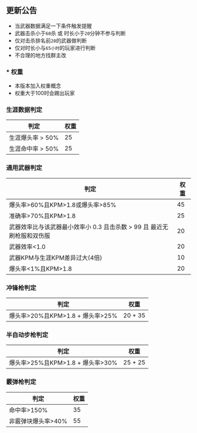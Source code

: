 ## 更新公告
- 当武器数据满足一下条件触发提醒
- 武器击杀小于`60`杀 或 时长小于`20`分钟不参与判断
- 仅对击杀排名前`20`的武器做判断
- 仅对时长小与`65小时`的玩家进行判断
- 不合理的地方找群主改
### * 权重

- 本版本加入权重概念
- 权重大于100时会踢出玩家
### 生涯数据判定

| 判定          | 权重 |
|-------------|----|
| 生涯爆头率 > 50% | 25 |
| 生涯命中率 > 50% | 25 |

### 通用武器判定
| 判定                                        | 权重 |
|-------------------------------------------|----|
| 爆头率>60%且KPM>1.8或爆头率>85%                   | 45 |
| 准确率>70%且KPM>1.8                           | 25 |
| 武器效率比与该武器最小效率小 0.3 且击杀数 > 99 且 最近无刷枪服和双伤服 | 20 |
| 武器效率<1.0                                  | 20 |
| 武器KPM与生涯KPM差异过大(4倍)                       | 10 |
| 爆头率<1%且KPM>1.8                            | 20 |

### 冲锋枪判定

| 判定                        | 权重      |
|---------------------------|---------|
| 爆头率>20%且KPM>1.8 + 爆头率>25% | 20 + 35 |

### 半自动步枪判定

| 判定                        | 权重      |
|---------------------------|---------|
| 爆头率>25%且KPM>1.8 + 爆头率>30% | 25 + 25 |

### 霰弹枪判定

| 判定          | 权重 |
|-------------|----|
| 命中率>150%    | 35 |
 | 非霰弹块爆头率>40% | 55 |
